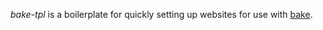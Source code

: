 _bake-tpl_ is a boilerplate for quickly setting up websites for use with
[bake](//github.com/pvorb/bake).
